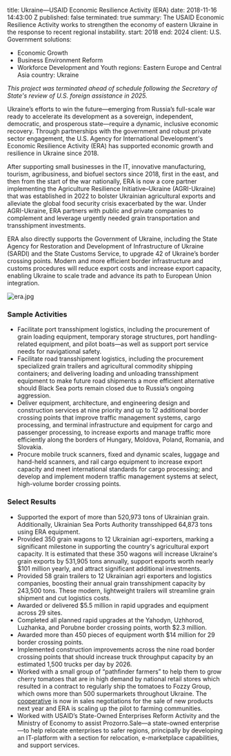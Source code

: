 
title: Ukraine—USAID Economic Resilience Activity (ERA)
date: 2018-11-16 14:43:00 Z
published: false
terminated: true
summary: The USAID Economic Resilience Activity works to strengthen the economy of
  eastern Ukraine in the response to recent regional instability.
start: 2018
end: 2024
client: U.S. Government
solutions:
- Economic Growth
- Business Environment Reform
- Workforce Development and Youth
regions: Eastern Europe and Central Asia
country: Ukraine


<aside><em>This project was terminated ahead of schedule following the Secretary of State's review of U.S. foreign assistance in 2025.</em></aside>

Ukraine’s efforts to win the future—emerging
from Russia’s full-scale war ready to accelerate
its development as a sovereign, independent, democratic, and prosperous state—require a dynamic, inclusive economic recovery. Through partnerships with the government and robust private sector engagement, the U.S. Agency for International Development's Economic Resilience Activity (ERA) has supported economic growth and resilience in Ukraine since 2018.

After supporting small businesses in the IT, innovative manufacturing, tourism, agribusiness, and biofuel sectors since 2018, first in the east, and then from the start of the war nationally, ERA is now a core partner implementing the Agriculture Resilience Initiative–Ukraine (AGRI-Ukraine) that was established in 2022 to bolster Ukrainian agricultural exports and alleviate the global food security crisis exacerbated by the war. Under AGRI-Ukraine, ERA partners with public and private companies to complement and leverage urgently needed grain transportation and transshipment investments.

ERA also directly supports the Government of Ukraine, including the State Agency for Restoration and Development of Infrastructure of Ukraine (SARDI) and the State Customs Service, to upgrade 42 of Ukraine’s border crossing points. Modern and more efficient border infrastructure and customs procedures will reduce export costs and increase export capacity, enabling Ukraine to scale trade and advance its path to European Union integration.

![era.jpg](/uploads/era.jpg)

### Sample Activities

* Facilitate port transshipment logistics, including the procurement of grain loading equipment, temporary storage structures, port handling-related equipment, and pilot boats—as well as support port service needs for navigational safety.
* Facilitate road transshipment logistics, including the procurement specialized grain trailers and agricultural commodity shipping containers; and delivering loading and unloading transshipment equipment to make future road shipments a more efficient alternative should Black Sea ports remain closed due to Russia’s ongoing aggression.
* Deliver equipment, architecture, and engineering design and construction services at nine priority and up to 12 additional border crossing points that improve traffic management systems, cargo processing, and terminal infrastructure and equipment for cargo and passenger processing, to increase exports and manage traffic more efficiently along the borders of Hungary, Moldova, Poland, Romania, and Slovakia.
* Procure mobile truck scanners, fixed and dynamic scales, luggage and hand-held scanners, and rail cargo equipment to increase export capacity and meet international standards for cargo processing; and develop and implement modern traffic management systems at select, high-volume border crossing points.

### Select Results

* Supported the export of more than 520,973 tons of Ukrainian grain. Additionally, Ukrainian Sea Ports Authority transshipped 64,873 tons using ERA equipment.
* Provided 350 grain wagons to 12 Ukrainian agri-exporters, marking a significant milestone in supporting the country's agricultural export capacity. It is estimated that these 350 wagons will increase Ukraine's grain exports by 531,905 tons annually, support exports worth nearly $101 million yearly, and attract significant additional investments.
* Provided 58 grain trailers to 12 Ukrainian agri exporters and logistics companies, boosting their annual grain transshipment capacity by 243,500 tons. These modern, lightweight trailers will streamline grain shipment and cut logistics costs.
* Awarded or delivered $5.5 million in rapid upgrades and equipment across 29 sites.
* Completed all planned rapid upgrades at the Yahodyn, Uzhhorod, Luzhanka, and Porubne border crossing points, worth $2.3 million.
* Awarded more than 450 pieces of equipment worth $14 million for 29 border crossing points.
* Implemented construction improvements across the nine road border crossing points that should increase truck throughput capacity by an estimated 1,500 trucks per day by 2026.
* Worked with a small group of “pathfinder farmers” to help them to grow cherry tomatoes that are in high demand by national retail stores which resulted in a contract to regularly ship the tomatoes to Fozzy Group, which owns more than 500 supermarkets throughout Ukraine. The [cooperative](https://www.usaid.gov/npi/stories/fresh-tomatoes-front-lines-war-usaid-helps-boost-entrepreneurs-ukraine) is now in sales negotiations for the sale of new products next year and ERA is scaling up the pilot to farming communities.
* Worked with USAID’s State-Owned Enterprises Reform Activity and the Ministry of Economy to assist Prozorro.Sale—a state-owned enterprise—to help relocate enterprises to safer regions, principally by developing an IT-platform with a section for relocation, e-marketplace capabilities, and support services.
